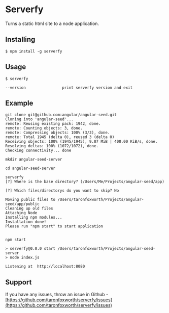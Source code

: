Serverfy
=================

Turns a static html site to a node application.

## Installing
    $ npm install -g serverfy

## Usage
    $ serverfy

    --version                print serverfy version and exit

## Example
```
git clone git@github.com:angular/angular-seed.git
Cloning into 'angular-seed'...
remote: Reusing existing pack: 1942, done.
remote: Counting objects: 3, done.
remote: Compressing objects: 100% (3/3), done.
remote: Total 1945 (delta 0), reused 3 (delta 0)
Receiving objects: 100% (1945/1945), 9.07 MiB | 400.00 KiB/s, done.
Resolving deltas: 100% (1072/1072), done.
Checking connectivity... done

mkdir angular-seed-server

cd angular-seed-server

serverfy
[?] Where is the base directory? (/Users/Me/Projects/angular-seed/app)

[?] Which files/directorys do you want to skip? No

Moving public files to /Users/taronfoxworth/Projects/angular-seed/app/public
Cleaning up old files
Attaching Node
Installing npm modules...
Installation done!
Please run "npm start" to start application


npm start

> serverfy@0.0.0 start /Users/taronfoxworth/Projects/angular-seed-server
> node index.js

Listening at  http://localhost:8080
```


## Support
If you have any issues, throw an issue in Github -
[https://github.com/taronfoxworth/serverfy/issues](https://github.com/taronfoxworth/serverfy/issues)



